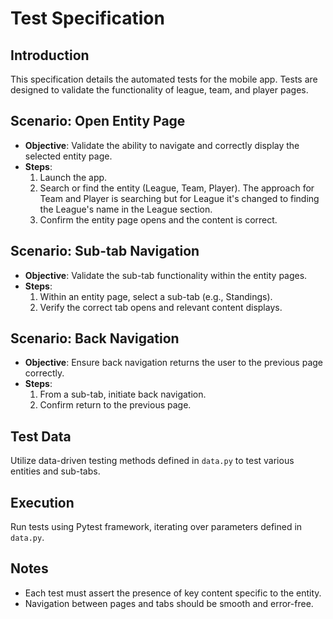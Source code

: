 # Test Specification

## Introduction
This specification details the automated tests for the mobile app. Tests are designed to validate the functionality of league, team, and player pages.

## Scenario: Open Entity Page
- **Objective**: Validate the ability to navigate and correctly display the selected entity page.
- **Steps**:
  1. Launch the app.
  2. Search or find the entity (League, Team, Player). The approach for Team and Player is searching but for League it's changed to finding the League's name in the League section.
  3. Confirm the entity page opens and the content is correct.

## Scenario: Sub-tab Navigation
- **Objective**: Validate the sub-tab functionality within the entity pages.
- **Steps**:
  1. Within an entity page, select a sub-tab (e.g., Standings).
  2. Verify the correct tab opens and relevant content displays.

## Scenario: Back Navigation
- **Objective**: Ensure back navigation returns the user to the previous page correctly.
- **Steps**:
  1. From a sub-tab, initiate back navigation.
  2. Confirm return to the previous page.

## Test Data
Utilize data-driven testing methods defined in `data.py` to test various entities and sub-tabs.

## Execution
Run tests using Pytest framework, iterating over parameters defined in `data.py`.

## Notes
- Each test must assert the presence of key content specific to the entity.
- Navigation between pages and tabs should be smooth and error-free.

